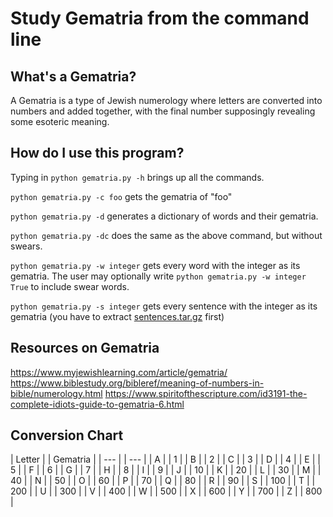 # Study Gematria from the command line

## What's a Gematria?
A Gematria is a type of Jewish numerology where letters are converted into numbers and added together, with the final number supposingly revealing some esoteric meaning.

## How do I use this program?

Typing in `python gematria.py -h` brings up all the commands.

`python gematria.py -c foo` gets the gematria of "foo"

`python gematria.py -d` generates a dictionary of words and their gematria.

`python gematria.py -dc` does the same as the above command, but without swears.

`python gematria.py -w integer` gets every word with the integer as its gematria. The user may optionally write `python gematria.py -w integer True` to include swear words.

`python gematria.py -s integer` gets every sentence with the integer as its gematria (you have to extract [sentences.tar.gz](https://mega.nz/file/BTZzwAbS#7X2u3AnQtap_TNCPetIqJ6zlF_k771izdt2v_jU5Lvs) first)

## Resources on Gematria
https://www.myjewishlearning.com/article/gematria/
https://www.biblestudy.org/bibleref/meaning-of-numbers-in-bible/numerology.html
https://www.spiritofthescripture.com/id3191-the-complete-idiots-guide-to-gematria-6.html

## Conversion Chart
| Letter | | Gematria |
| --- | | --- |
| A | | 1 |
| B | | 2 |
| C | | 3 |
| D | | 4 |
| E | | 5 |
| F | | 6 |
| G | | 7 |
| H | | 8 |
| I | | 9 |
| J | | 10 |
| K | | 20 |
| L | | 30 |
| M | | 40 |
| N | | 50 |
| O | | 60 |
| P | | 70 |
| Q | | 80 |
| R | | 90 |
| S | | 100 |
| T | | 200 |
| U | | 300 |
| V | | 400 |
| W | | 500 |
| X | | 600 |
| Y | | 700 |
| Z | | 800 |
